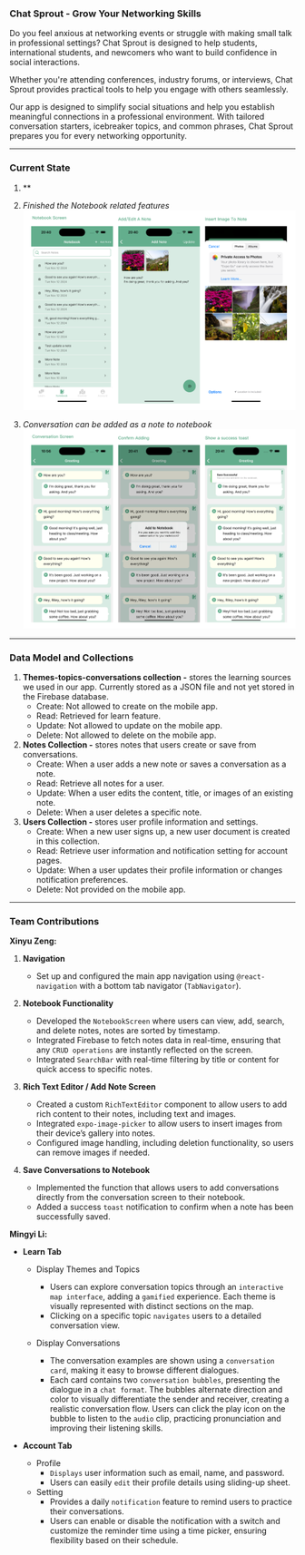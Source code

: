 ### Chat Sprout - Grow Your Networking Skills

Do you feel anxious at networking events or struggle with making small talk in professional settings? Chat Sprout is designed to help students, international students, and newcomers who want to build confidence in social interactions.

Whether you're attending conferences, industry forums, or interviews, Chat Sprout provides practical tools to help you engage with others seamlessly.

Our app is designed to simplify social situations and help you establish meaningful connections in a professional environment. With tailored conversation starters, icebreaker topics, and common phrases, Chat Sprout prepares you for every networking opportunity.

---

### Current State

1. \*\*

2. _Finished the Notebook related features_
   ![App Screenshot](./assets/notes-related-screenshots.png)
3. _Conversation can be added as a note to notebook_
   ![App Screenshot](./assets/add-conversation-to-notes.png)

---

### Data Model and Collections

1. **Themes-topics-conversations collection -** stores the learning sources we used in our app. Currently stored as a JSON file and not yet stored in the Firebase database.
   - Create: Not allowed to create on the mobile app.
   - Read: Retrieved for learn feature.
   - Update: Not allowed to update on the mobile app.
   - Delete: Not allowed to delete on the mobile app.
2. **Notes Collection -** stores notes that users create or save from conversations.
   - Create: When a user adds a new note or saves a conversation as a note.
   - Read: Retrieve all notes for a user.
   - Update: When a user edits the content, title, or images of an existing note.
   - Delete: When a user deletes a specific note.
3. **Users Collection -** stores user profile information and settings.
   - Create: When a new user signs up, a new user document is created in this collection.
   - Read: Retrieve user information and notification setting for account pages.
   - Update: When a user updates their profile information or changes notification preferences.
   - Delete: Not provided on the mobile app.

---

### Team Contributions

**Xinyu Zeng:**

1. **Navigation**

   - Set up and configured the main app navigation using `@react-navigation` with a bottom tab navigator (`TabNavigator`).

2. **Notebook Functionality**

   - Developed the `NotebookScreen` where users can view, add, search, and delete notes, notes are sorted by timestamp.
   - Integrated Firebase to fetch notes data in real-time, ensuring that any `CRUD operations` are instantly reflected on the screen.
   - Integrated `SearchBar` with real-time filtering by title or content for quick access to specific notes.

3. **Rich Text Editor / Add Note Screen**

   - Created a custom `RichTextEditor` component to allow users to add rich content to their notes, including text and images.
   - Integrated `expo-image-picker` to allow users to insert images from their device’s gallery into notes.
   - Configured image handling, including deletion functionality, so users can remove images if needed.

4. **Save Conversations to Notebook**
   - Implemented the function that allows users to add conversations directly from the conversation screen to their notebook.
   - Added a success `toast` notification to confirm when a note has been successfully saved.

**Mingyi Li:**

- **Learn Tab**

  - Display Themes and Topics

    - Users can explore conversation topics through an `interactive map interface`, adding a `gamified` experience.
      Each theme is visually represented with distinct sections on the map.
    - Clicking on a specific topic `navigates` users to a detailed conversation view.

  - Display Conversations

    - The conversation examples are shown using a `conversation card`, making it easy to browse different dialogues.
    - Each card contains two `conversation bubbles`, presenting the dialogue in a `chat format`. The bubbles alternate direction and color to visually differentiate the sender and receiver, creating a realistic conversation flow. Users can click the play icon on the bubble to listen to the `audio` clip, practicing pronunciation and improving their listening skills.

- **Account Tab**

  - Profile
    - `Displays` user information such as email, name, and password.
    - Users can easily `edit` their profile details using sliding-up sheet.
  - Setting
    - Provides a daily `notification` feature to remind users to practice their conversations.
    - Users can enable or disable the notification with a switch and customize the reminder time using a time picker, ensuring flexibility based on their schedule.
